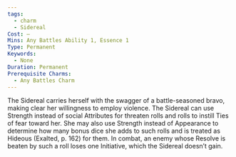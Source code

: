```yaml
---
tags:
  - charm
  - Sidereal
Cost: —
Mins: Any Battles Ability 1, Essence 1
Type: Permanent
Keywords:
  - None
Duration: Permanent
Prerequisite Charms:
  - Any Battles Charm
---
```

The Sidereal carries herself with the swagger of a battle-seasoned bravo, making clear her willingness to employ violence. The Sidereal can use Strength instead of social Attributes for threaten rolls and rolls to instill Ties of fear toward her. She may also use Strength instead of Appearance to determine how many bonus dice she adds to such rolls and is treated as Hideous (Exalted, p. 162) for them. In combat, an enemy whose Resolve is beaten by such a roll loses one Initiative, which the Sidereal doesn’t gain.